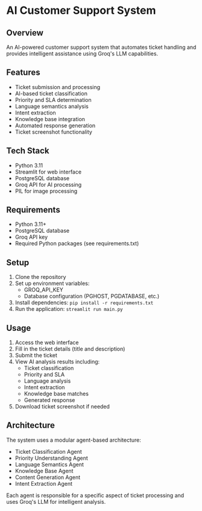 # AI Customer Support System

## Overview
An AI-powered customer support system that automates ticket handling and provides intelligent assistance using Groq's LLM capabilities.

## Features
- Ticket submission and processing
- AI-based ticket classification
- Priority and SLA determination
- Language semantics analysis
- Intent extraction
- Knowledge base integration
- Automated response generation
- Ticket screenshot functionality

## Tech Stack
- Python 3.11
- Streamlit for web interface
- PostgreSQL database
- Groq API for AI processing
- PIL for image processing

## Requirements
- Python 3.11+
- PostgreSQL database
- Groq API key
- Required Python packages (see requirements.txt)

## Setup
1. Clone the repository
2. Set up environment variables:
   - GROQ_API_KEY
   - Database configuration (PGHOST, PGDATABASE, etc.)
3. Install dependencies: `pip install -r requirements.txt`
4. Run the application: `streamlit run main.py`

## Usage
1. Access the web interface
2. Fill in the ticket details (title and description)
3. Submit the ticket
4. View AI analysis results including:
   - Ticket classification
   - Priority and SLA
   - Language analysis
   - Intent extraction
   - Knowledge base matches
   - Generated response
5. Download ticket screenshot if needed

## Architecture
The system uses a modular agent-based architecture:
- Ticket Classification Agent
- Priority Understanding Agent
- Language Semantics Agent
- Knowledge Base Agent
- Content Generation Agent
- Intent Extraction Agent

Each agent is responsible for a specific aspect of ticket processing and uses Groq's LLM for intelligent analysis.
